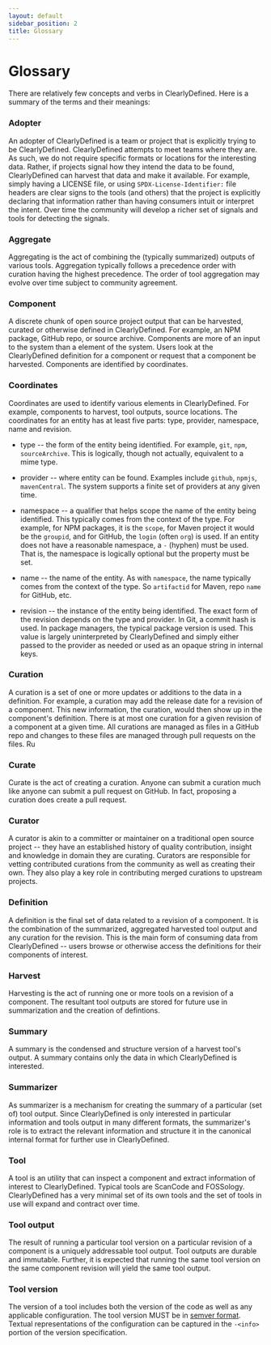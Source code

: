 ```yaml
---
layout: default
sidebar_position: 2
title: Glossary
---
```


# Glossary

There are relatively few concepts and verbs in ClearlyDefined. Here is
a summary of the terms and their meanings:

### Adopter

An adopter of ClearlyDefined is a team or project that is explicitly
trying to be ClearlyDefined. ClearlyDefined attempts to meet teams
where they are. As such, we do not require specific formats or
locations for the interesting data. Rather, if projects signal how
they intend the data to be found, ClearlyDefined can harvest that data
and make it available. For example, simply having a LICENSE file, or
using `SPDX-License-Identifier:` file headers are clear signs to the
tools (and others) that the project is explicitly declaring that
information rather than having consumers intuit or interpret the
intent. Over time the community will develop a richer set of signals
and tools for detecting the signals.

### Aggregate

Aggregating is the act of combining the (typically summarized) outputs
of various tools. Aggregation typically follows a precedence order
with curation having the highest precedence. The order of tool
aggregation may evolve over time subject to community agreement.

### Component

A discrete chunk of open source project output that can be harvested,
curated or otherwise defined in ClearlyDefined. For example, an NPM
package, GitHub repo, or source archive. Components are more of an
input to the system than a element of the system. Users look at the
ClearlyDefined definition for a component or request that a component
be harvested. Components are identified by coordinates.

### Coordinates

Coordinates are used to identify various elements in
ClearlyDefined. For example, components to harvest, tool outputs,
source locations. The coordinates for an entity has at least five
parts: type, provider, namespace, name and revision.

- type -- the form of the entity being identified. For example, `git`,
  `npm`, `sourceArchive`. This is logically, though not actually,
  equivalent to a mime type.

- provider -- where entity can be found. Examples include `github`,
  `npmjs`, `mavenCentral`. The system supports a finite set of
  providers at any given time.

- namespace -- a qualifier that helps scope the name of the entity
  being identified. This typically comes from the context of the
  type. For example, for NPM packages, it is the `scope`, for Maven
  project it would be the `groupid`, and for GitHub, the `login`
  (often `org`) is used. If an entity does not have a reasonable
  namespace, a `-` (hyphen) must be used. That is, the namespace is
  logically optional but the property must be set.

- name -- the name of the entity. As with `namespace`, the name
  typically comes from the context of the type. So `artifactid` for
  Maven, repo `name` for GitHub, etc.

- revision -- the instance of the entity being identified. The exact
  form of the revision depends on the type and provider. In Git, a
  commit hash is used. In package managers, the typical package
  version is used. This value is largely uninterpreted by
  ClearlyDefined and simply either passed to the provider as needed or
  used as an opaque string in internal keys.

### Curation

A curation is a set of one or more updates or additions to the data in
a definition. For example, a curation may add the release date for a
revision of a component. This new information, the curation, would
then show up in the component's definition. There is at most one
curation for a given revision of a component at a given time. All
curations are managed as files in a GitHub repo and changes to these
files are managed through pull requests on the files. Ru

### Curate

Curate is the act of creating a curation. Anyone can submit a curation
much like anyone can submit a pull request on GitHub. In fact,
proposing a curation does create a pull request.

### Curator

A curator is akin to a committer or maintainer on a traditional open
source project -- they have an established history of quality
contribution, insight and knowledge in domain they are
curating. Curators are responsible for vetting contributed curations
from the community as well as creating their own. They also play a key
role in contributing merged curations to upstream projects.

### Definition

A definition is the final set of data related to a revision of a
component. It is the combination of the summarized, aggregated
harvested tool output and any curation for the revision. This is the
main form of consuming data from ClearlyDefined -- users browse or
otherwise access the definitions for their components of interest.

### Harvest

Harvesting is the act of running one or more tools on a revision of a
component. The resultant tool outputs are stored for future use in
summarization and the creation of defintions.

### Summary

A summary is the condensed and structure version of a harvest tool's
output. A summary contains only the data in which ClearlyDefined is
interested.

### Summarizer

As summarizer is a mechanism for creating the summary of a particular
(set of) tool output. Since ClearlyDefined is only interested in
particular information and tools output in many different formats, the
summarizer's role is to extract the relevant information and structure
it in the canonical internal format for further use in ClearlyDefined.

### Tool

A tool is an utility that can inspect a component and extract
information of interest to ClearlyDefined. Typical tools are ScanCode
and FOSSology. ClearlyDefined has a very minimal set of its own tools
and the set of tools in use will expand and contract over time.

### Tool output

The result of running a particular tool version on a particular
revision of a component is a uniquely addressable tool output. Tool
outputs are durable and immutable. Further, it is expected that
running the same tool version on the same component revision will
yield the same tool output.

### Tool version

The version of a tool includes both the version of the code as well as
any applicable configuration. The tool version MUST be in
[semver format](https://semver.org/). Textual representations of the
configuration can be captured in the `-<info>` portion of the version
specification.
